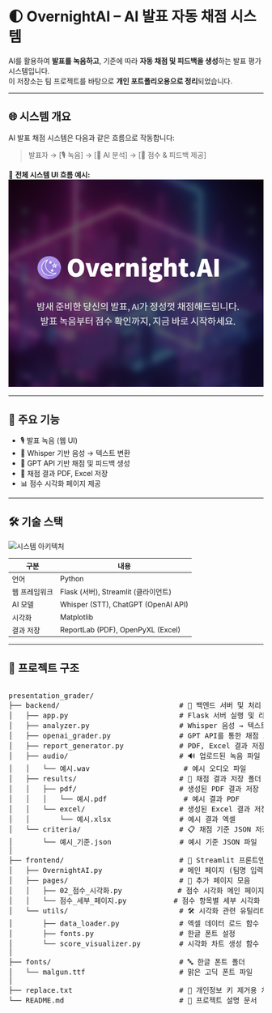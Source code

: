 # 🌓 OvernightAI – AI 발표 자동 채점 시스템

AI를 활용하여 **발표를 녹음하고**, 기준에 따라 **자동 채점 및 피드백을 생성**하는 발표 평가 시스템입니다.  
이 저장소는 팀 프로젝트를 바탕으로 **개인 포트폴리오용으로 정리**되었습니다.

---
## 🌐 시스템 개요

AI 발표 채점 시스템은 다음과 같은 흐름으로 작동합니다:

> 발표자 → [🎙 녹음] → [🧠 AI 분석] → [📄 점수 & 피드백 제공]

📌 **전체 시스템 UI 흐름 예시:**  
![전체 흐름 UI](readmeimg/MainUi.png)  <!-- ← 이미지 파일 직접 연결 -->

---

## 🚀 주요 기능

- 🎙 발표 녹음 (웹 UI)
- 🔁 Whisper 기반 음성 → 텍스트 변환
- 🧠 GPT API 기반 채점 및 피드백 생성
- 📄 채점 결과 PDF, Excel 저장
- 📊 점수 시각화 페이지 제공


--- 

## 🛠 기술 스택

![시스템 아키텍처](frontend/image/system_architecture.jpg)  <!-- 이 이미지가 지금 네가 업로드한 파일이야 -->

| 구분       | 내용 |
|------------|------|
| 언어       | Python |
| 웹 프레임워크 | Flask (서버), Streamlit (클라이언트) |
| AI 모델    | Whisper (STT), ChatGPT (OpenAI API) |
| 시각화     | Matplotlib |
| 결과 저장  | ReportLab (PDF), OpenPyXL (Excel) |

---



## 📁 프로젝트 구조

<pre>

presentation_grader/
├── backend/                            # 🎯 백엔드 서버 및 처리 로직
│   ├── app.py                          # Flask 서버 실행 및 라우팅
│   ├── analyzer.py                     # Whisper 음성 → 텍스트 변환
│   ├── openai_grader.py                # GPT API를 통한 채점 로직
│   ├── report_generator.py             # PDF, Excel 결과 저장 처리
│   ├── audio/                          # 🔊 업로드된 녹음 파일 저장 폴더
│   │   └── 예시.wav                      # 예시 오디오 파일
│   ├── results/                        # 📁 채점 결과 저장 폴더
│   │   ├── pdf/                        # 생성된 PDF 결과 저장
│   │   │   └── 예시.pdf                  # 예시 결과 PDF
│   │   └── excel/                      # 생성된 Excel 결과 저장
│   │       └── 예시.xlsx                # 예시 결과 엑셀
│   └── criteria/                       # 📋 채점 기준 JSON 저장 폴더
│       └── 예시_기준.json                # 예시 기준 JSON 파일
│
├── frontend/                           # 🎨 Streamlit 프론트엔드 앱
│   ├── OvernightAI.py                  # 메인 페이지 (팀명 입력, 녹음, 채점)
│   ├── pages/                          # 📄 추가 페이지 모음
│   │   ├── 02_점수_시각화.py             # 점수 시각화 메인 페이지
│   │   └── 점수_세부_페이지.py           # 점수 항목별 세부 시각화
│   └── utils/                          # 🛠️ 시각화 관련 유틸리티 모음
│       ├── data_loader.py              # 엑셀 데이터 로드 함수
│       ├── fonts.py                    # 한글 폰트 설정
│       └── score_visualizer.py         # 시각화 차트 생성 함수
│
├── fonts/                              # 🔤 한글 폰트 폴더
│   └── malgun.ttf                      # 맑은 고딕 폰트 파일
│
├── replace.txt                         # 🧼 개인정보 키 제거용 치환 텍스트 파일 (옵션)
└── README.md                           # 📘 프로젝트 설명 문서

</pre>

